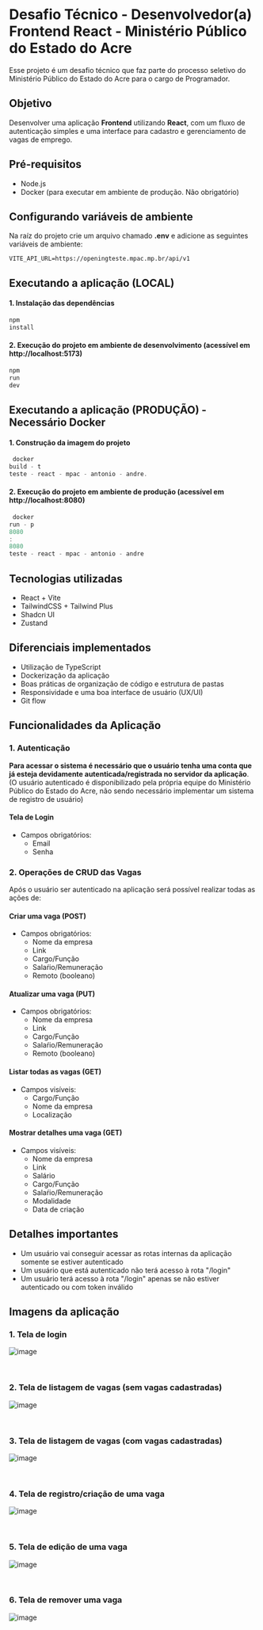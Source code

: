 # Desafio Técnico - Desenvolvedor(a) Frontend React - Ministério Público do Estado do Acre

Esse projeto é um desafio técnico que faz parte do processo seletivo do Ministério Público do Estado do Acre para o
cargo de Programador.

## Objetivo

Desenvolver uma aplicação <strong>Frontend</strong> utilizando <strong>React</strong>, com um fluxo de autenticação
simples e uma interface para cadastro e gerenciamento de vagas de emprego.

## Pré-requisitos

<ul>
  <li>
    Node.js
  </li>
  <li>
    Docker (para executar em ambiente de produção. Não obrigatório)
  </li>
</ul>

## Configurando variáveis de ambiente

Na raíz do projeto crie um arquivo chamado <strong>.env</strong> e adicione as seguintes variáveis de ambiente:

```dotenv
VITE_API_URL=https://openingteste.mpac.mp.br/api/v1
```

## Executando a aplicação (LOCAL)

#### 1. Instalação das dependências

```js
npm
install
```

#### 2. Execução do projeto em ambiente de desenvolvimento (acessível em http://localhost:5173)

```js
npm
run
dev
```

## Executando a aplicação (PRODUÇÃO) - Necessário Docker

#### 1. Construção da imagem do projeto

```js
 docker
build - t
teste - react - mpac - antonio - andre.  
```

#### 2. Execução do projeto em ambiente de produção (acessível em http://localhost:8080)

```js
 docker
run - p
8080
:
8080
teste - react - mpac - antonio - andre
```

## Tecnologias utilizadas

<ul>
  <li>
    React + Vite
  </li>
  <li>
    TailwindCSS + Tailwind Plus
  </li>
  <li>
    Shadcn UI
  </li>
  <li>
    Zustand
  </li>
</ul>

## Diferenciais implementados

<ul>
  <li>
    Utilização de TypeScript
  </li>
  <li>
    Dockerização da aplicação
  </li>
  <li>
    Boas práticas de organização de código e estrutura de pastas
  </li>
  <li>
    Responsividade e uma boa interface de usuário (UX/UI)
  </li>
  <li>
    Git flow
  </li>
</ul>

## Funcionalidades da Aplicação

### 1. Autenticação

<strong>Para acessar o sistema é necessário que o usuário tenha uma conta que já esteja devidamente
autenticada/registrada no servidor da aplicação</strong>. <br/>
(O usuário autenticado é disponibilizado pela própria equipe do Ministério Público do Estado do Acre, não sendo
necessário implementar um sistema de registro de usuário)

#### Tela de Login

<ul>
  <li>
    Campos obrigatórios:
    <ul>
      <li>
        Email
      </li>
      <li>
        Senha
    </li>
    </ul>
  </li>
</ul>

### 2. Operações de CRUD das Vagas

Após o usuário ser autenticado na aplicação será possível realizar todas as ações de:

#### Criar uma vaga (POST)

<ul>
  <li>
    Campos obrigatórios:
    <ul>
      <li>
        Nome da empresa
      </li>
      <li>
        Link
      </li>
      <li>
        Cargo/Função
      </li>
      <li>
        Salaŕio/Remuneração
      </li>
      <li>
        Remoto (booleano)
      </li>
    </ul>
  </li>
</ul>

#### Atualizar uma vaga (PUT)

<ul>
  <li>
    Campos obrigatórios:
    <ul>
      <li>
        Nome da empresa
      </li>
      <li>
        Link
      </li>
      <li>
        Cargo/Função
      </li>
      <li>
        Salaŕio/Remuneração
      </li>
      <li>
        Remoto (booleano)
      </li>
    </ul>
  </li>
</ul>

#### Listar todas as vagas (GET)

<ul>
  <li>
    Campos visíveis:
    <ul>
      <li>
        Cargo/Função
      </li>
      <li>
        Nome da empresa
      </li>
      <li>
        Localização
      </li>
    </ul>
  </li>
</ul>

#### Mostrar detalhes uma vaga (GET)

<ul>
  <li>
    Campos visíveis:
    <ul>
      <li>
        Nome da empresa
      </li>
      <li>
        Link
      </li>
      <li>
        Salário
      </li>
      <li>
        Cargo/Função
      </li>
      <li>
        Salaŕio/Remuneração
      </li>
      <li>
        Modalidade
      </li>
      <li>
        Data de criação
      </li>
    </ul>
  </li>
</ul>

## Detalhes importantes

<ul>
  <li>
    Um usuário vai conseguir acessar as rotas internas da aplicação somente se estiver autenticado
  </li>
  <li>
    Um usuário que está autenticado não terá acesso à rota "/login"
  </li>
  <li>
    Um usuário terá acesso à rota "/login" apenas se não estiver autenticado ou com token inválido
  </li>
</ul>

## Imagens da aplicação

### 1. Tela de login

![image](https://github.com/user-attachments/assets/45f4266a-3d48-4d1c-8ec6-9d2c41737a3e)

<br/>

### 2. Tela de listagem de vagas (sem vagas cadastradas)

![image](https://github.com/user-attachments/assets/df421365-9cc4-4203-8571-578628261702)


<br/>

### 3. Tela de listagem de vagas (com vagas cadastradas)

![image](https://github.com/user-attachments/assets/921dbd79-77e0-4d44-878a-a66d3842881b)


<br/>

### 4. Tela de registro/criação de uma vaga

![image](https://github.com/user-attachments/assets/f7b66369-d291-4c54-b3bd-a7136e902740)

<br/>

### 5. Tela de edição de uma vaga

![image](https://github.com/user-attachments/assets/c856d8a6-a84d-422e-9cb3-4821bbc78d9c)

<br/>

### 6. Tela de remover uma vaga

![image](https://github.com/user-attachments/assets/02b9fd2f-ae71-49aa-8f8c-40796837e327)




